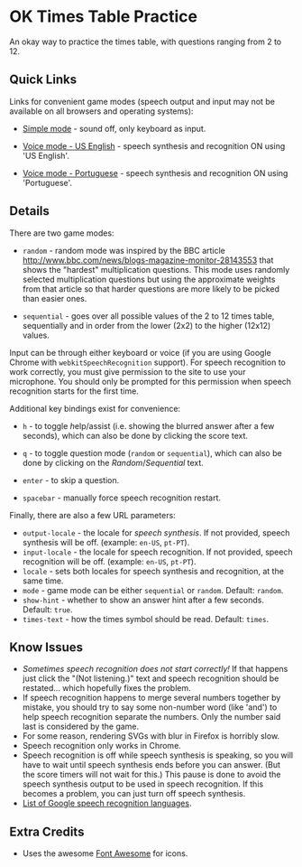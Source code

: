 # OK Times Table Practice #

An okay way to practice the times table, with questions ranging from 2 to 12.

## Quick Links

Links for convenient game modes (speech output and input may not be available on all browsers and operating systems):

* [Simple mode](http://fmilitao.github.io/ok-times/) - sound off, only keyboard as input.

* [Voice mode - US English](http://fmilitao.github.io/ok-times/?locale=en-US) - speech synthesis and recognition ON using 'US English'.

* [Voice mode - Portuguese](http://fmilitao.github.io/ok-times/?locale=pt-PT&times-text=vezes) - speech synthesis and recognition ON using 'Portuguese'.

## Details

There are two game modes:

* `random` - random mode was inspired by the BBC article http://www.bbc.com/news/blogs-magazine-monitor-28143553 that shows the "hardest" multiplication questions. This mode uses randomly selected multiplication questions but using the approximate weights from that article so that harder questions are more likely to be picked than easier ones.

* `sequential` - goes over all possible values of the 2 to 12 times table, sequentially and in order from the lower (2x2) to the higher (12x12) values.


Input can be through either keyboard or voice (if you are using Google Chrome with `webkitSpeechRecognition` support). For speech recognition to work correctly, you must give permission to the site to use your microphone. You should only be prompted for this permission when speech recognition starts for the first time.


Additional key bindings exist for convenience:

* `h` - to toggle *h*elp/assist (i.e. showing the blurred answer after a few seconds), which can also be done by clicking the score text.

* `q` - to toggle *q*uestion mode (`random` or `sequential`), which can also be done by clicking on the _Random_/_Sequential_ text.

* `enter` - to skip a question.

* `spacebar` - manually force speech recognition restart.


Finally, there are also a few URL parameters:

* `output-locale` - the locale for _speech synthesis_. If not provided, speech synthesis will be off. (example: `en-US`, `pt-PT`).
* `input-locale` - the locale for speech recognition. If not provided, speech recognition will be off. (example: `en-US`, `pt-PT`).
* `locale` - sets both locales for speech synthesis and recognition, at the same time.
* `mode` - game mode can be either `sequential` or `random`. Default: `random`.
* `show-hint` - whether to show an answer hint after a few seconds. Default: `true`.
* `times-text` - how the times symbol should be read. Default: `times`.


## Know Issues

* *Sometimes speech recognition does not start correctly!* If that happens just click the "(Not listening.)" text and speech recognition should be restated... which hopefully fixes the problem.
* If speech recognition happens to merge several numbers together by mistake, you should try to say some non-number word (like 'and') to help speech recognition separate the numbers. Only the number said last is considered by the game.
* For some reason, rendering SVGs with blur in Firefox is horribly slow.
* Speech recognition only works in Chrome.
* Speech recognition is off while speech synthesis is speaking, so you will have to wait until speech synthesis ends before you can answer. (But the score timers will not wait for this.) This pause is done to avoid the speech synthesis output to be used in speech recognition. If this becomes a problem, you can just turn off speech synthesis.
* [List of Google speech recognition languages](https://cloud.google.com/speech/docs/languages).

## Extra Credits

* Uses the awesome [Font Awesome](http://fontawesome.io/) for icons.

